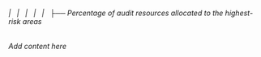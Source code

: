 ###### |   |   |   |   |   ├── Percentage of audit resources allocated to the highest-risk areas

*Add content here*
